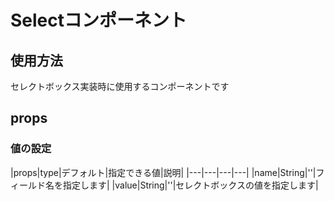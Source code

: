 # Selectコンポーネント

## 使用方法

セレクトボックス実装時に使用するコンポーネントです

## props

### 値の設定

|props|type|デフォルト|指定できる値|説明|
|---|---|---|---|
|name|String|''|フィールド名を指定します|
|value|String|''|セレクトボックスの値を指定します|
